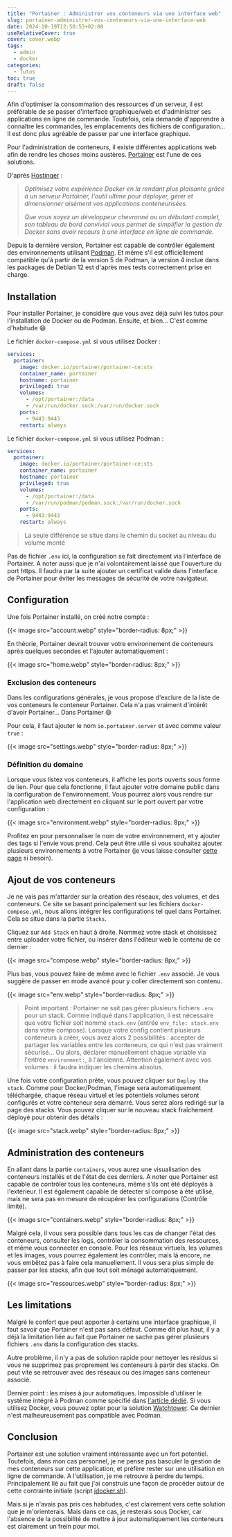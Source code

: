 ```yaml
---
title: "Portainer : Administrer vos conteneurs via une interface web"
slug: portainer-administrer-vos-conteneurs-via-une-interface-web
date: 2024-10-19T12:50:53+02:00
useRelativeCover: true
cover: cover.webp
tags:
  - admin
  - docker
categories:
  - Tutos
toc: true
draft: false
---
```


Afin d'optimiser la consommation des ressources d'un serveur, il est préférable de se passer d'interface graphique/web et d'administrer ses applications en ligne de commande. Toutefois, cela demande d'apprendre à connaître les commandes, les emplacements des fichiers de configuration... Il est donc plus agréable de passer par une interface graphique.

Pour l'administration de conteneurs, il existe différentes applications web afin de rendre les choses moins austères. [Portainer](https://www.portainer.io/) est l'une de ces solutions.

D'après [Hostinger](https://www.hostinger.fr/vps/hebergement-portainer) :

> *Optimisez votre expérience Docker en la rendant plus plaisante grâce à un serveur Portainer, l'outil ultime pour déployer, gérer et dimensionner aisément vos applications conteneurisées.*
>
> *Que vous soyez un développeur chevronné ou un débutant complet, son tableau de bord convivial vous permet de simplifier la gestion de Docker sans avoir recours à une interface en ligne de commande.*

Depuis la dernière version, Portainer est capable de contrôler également des environnements utilisant [Podman](/posts/migration-de-docker-vers-podman/). Et même s'il est officiellement compatible qu'à partir de la version 5 de Podman, la version 4 inclue dans les packages de Debian 12 est d'après mes tests correctement prise en charge.

## Installation

Pour installer Portainer, je considère que vous avez déjà suivi les tutos pour l'installation de Docker ou de Podman. Ensuite, et bien... C'est comme d'habitude :smile:

Le fichier `docker-compose.yml` si vous utilisez Docker : 

```yml
services:
  portainer:
    image: docker.io/portainer/portainer-ce:sts
    container_name: portainer
    hostname: portainer
    privileged: true
    volumes:
      - /opt/portainer:/data
      - /var/run/docker.sock:/var/run/docker.sock
    ports:
      - 9443:9443
    restart: always
```

Le fichier `docker-compose.yml` si vous utilisez Podman :

```yml
services:
  portainer:
    image: docker.io/portainer/portainer-ce:sts
    container_name: portainer
    hostname: portainer
    privileged: true
    volumes:
      - /opt/portainer:/data
      - /var/run/podman/podman.sock:/var/run/docker.sock
    ports:
      - 9443:9443
    restart: always
```

> La seule différence se situe dans le chemin du socket au niveau du volume monté

Pas de fichier `.env` ici, la configuration se fait directement via l'interface de Portainer. A noter aussi que je n'ai volontairement laissé que l'ouverture du port https. Il faudra par la suite ajouter un certificat valide dans l'interface de Portainer pour éviter les messages de sécurité de votre navigateur.

## Configuration

Une fois Portainer installé, on créé notre compte : 

{{< image src="account.webp" style="border-radius: 8px;" >}}

En théorie, Portainer devrait trouver votre environnement de conteneurs après quelques secondes et l'ajouter automatiquement :

{{< image src="home.webp" style="border-radius: 8px;" >}}

### Exclusion des conteneurs

Dans les configurations générales, je vous propose d'exclure de la liste de vos conteneurs le conteneur Portainer. Cela n'a pas vraiment d'intérêt d'avoir Portainer... Dans Portainer :smile:

Pour cela, il faut ajouter le nom `io.portainer.server` et avec comme valeur `true` :

{{< image src="settings.webp" style="border-radius: 8px;" >}}

### Définition du domaine

Lorsque vous listez vos conteneurs, il affiche les ports ouverts sous forme de lien. Pour que cela fonctionne, il faut ajouter votre domaine public dans la configuration de l'environnement. Vous pourrez alors vous rendre sur l'application web directement en cliquant sur le port ouvert par votre configuration : 

{{< image src="environment.webp" style="border-radius: 8px;" >}}

Profitez en pour personnaliser le nom de votre environnement, et y ajouter des tags si l'envie vous prend. Cela peut être utile si vous souhaitez ajouter plusieurs environnements à votre Portainer (je vous laisse consulter [cette page](https://docs.portainer.io/admin/environments/add/docker/agent) si besoin).

## Ajout de vos conteneurs

Je ne vais pas m'attarder sur la création des réseaux, des volumes, et des conteneurs. Ce site se basant principalement sur les fichiers `docker-compose.yml`, nous allons intégrer les configurations tel quel dans Portainer. Cela se situe dans la partie `Stacks`.

Cliquez sur `Add Stack` en haut à droite. Nommez votre stack et choisissez entre uploader votre fichier, ou insérer dans l'éditeur web le contenu de ce dernier :

{{< image src="compose.webp" style="border-radius: 8px;" >}}

Plus bas, vous pouvez faire de même avec le fichier `.env` associé. Je vous suggère de passer en mode avancé pour y coller directement son contenu.

{{< image src="env.webp" style="border-radius: 8px;" >}}

> Point important : Portainer ne sait pas gérer plusieurs fichiers `.env` pour un stack. Comme indiqué dans l'application, il est nécessaire que votre fichier soit nommé `stack.env` (entrée `env_file: stack.env` dans votre compose).
> Lorsque votre config contient plusieurs conteneurs à créer, vous avez alors 2 possibilités : accepter de partager les variables entre les conteneurs, ce qui n'est pas vraiment sécurisé... Ou alors, déclarer manuellement chaque variable via l'entrée `environment:`, à l'ancienne.
> Attention également avec vos volumes : il faudra indiquer les chemins absolus.

Une fois votre configuration prête, vous pouvez cliquer sur `Deploy the stack`. Comme pour Docker/Podman, l'image sera automatiquement téléchargée, chaque réseau virtuel et les potentiels volumes seront configurés et votre conteneur sera démarré. Vous serez alors redirigé sur la page des stacks. Vous pouvez cliquer sur le nouveau stack fraîchement déployé pour obtenir des détails :

{{< image src="stack.webp" style="border-radius: 8px;" >}}

## Administration des conteneurs

En allant dans la partie `containers`, vous aurez une visualisation des conteneurs installés et de l'état de ces derniers. A noter que Portainer est capable de contrôler tous les conteneurs, même s'ils ont été déployés à l'extérieur. Il est également capable de détecter si compose à été utilisé, mais ne sera pas en mesure de récupérer les configurations (Contrôle limité).

{{< image src="containers.webp" style="border-radius: 8px;" >}}

Malgré cela, il vous sera possible dans tous les cas de changer l'état des conteneurs, consulter les logs, contrôler la consommation des ressources, et même vous connecter en console. Pour les réseaux virtuels, les volumes et les images, vous pourrez également les contrôler, mais là encore, ne vous embêtez pas à faire cela manuellement. Il vous sera plus simple de passer par les stacks, afin que tout soit ménagé automatiquement.

{{< image src="ressources.webp" style="border-radius: 8px;" >}}

## Les limitations

Malgré le confort que peut apporter à certains une interface graphique, il faut savoir que Portainer n'est pas sans défaut. Comme dit plus haut, il y a déjà la limitation liée au fait que Portainer ne sache pas gérer plusieurs fichiers `.env` dans la configuration des stacks.

Autre problème, il n'y a pas de solution rapide pour nettoyer les résidus si vous ne supprimez pas proprement les conteneurs à partir des stacks. On peut vite se retrouver avec des réseaux ou des images sans conteneur associé.

Dernier point : les mises à jour automatiques. Impossible d'utiliser le système intégré à Podman comme spécifié dans [l'article dédié](/posts/migration-de-docker-vers-podman/#mise-%C3%A0-jour-automatique-des-images). Si vous utilisez Docker, vous pouvez opter pour la solution [Watchtower](/posts/watchtower-un-conteneur-pour-les-gouverner-tous/). Ce dernier n'est malheureusement pas compatible avec Podman.

## Conclusion

Portainer est une solution vraiment intéressante avec un fort potentiel. Toutefois, dans mon cas personnel, je ne pense pas basculer la gestion de mes conteneurs sur cette application, et préfère rester sur une utilisation en ligne de commande. A l'utilisation, je me retrouve à perdre du temps. Principalement lié au fait que j'ai construis une façon de procéder autour de cette contrainte initiale (script [jdocker.sh](/files/jdocker.tar.gz)).

Mais si je n'avais pas pris ces habitudes, c'est clairement vers cette solution que je m'orienterais. Mais dans ce cas, je resterais sous Docker, car l'absence de la possibilité de mettre à jour automatiquement les conteneurs est clairement un frein pour moi.
